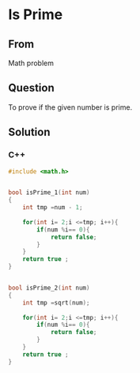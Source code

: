 # Is Prime



## From

Math problem



## Question

To prove if the given number is prime.



## Solution  



### C++

```c++
#include <math.h>


bool isPrime_1(int num)
{
    int tmp =num - 1;
  
    for(int i= 2;i <=tmp; i++){
        if(num %i== 0){
            return false;
        }
    }
    return true ;
}


bool isPrime_2(int num)
{
    int tmp =sqrt(num);
  
    for(int i= 2;i <=tmp; i++){
        if(num %i== 0){
            return false;
        }
    }
    return true ;
}

```

